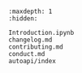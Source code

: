 ```{include} ../README.md
```

```{toctree}
:maxdepth: 1
:hidden:

Introduction.ipynb
changelog.md
contributing.md
conduct.md
autoapi/index
```